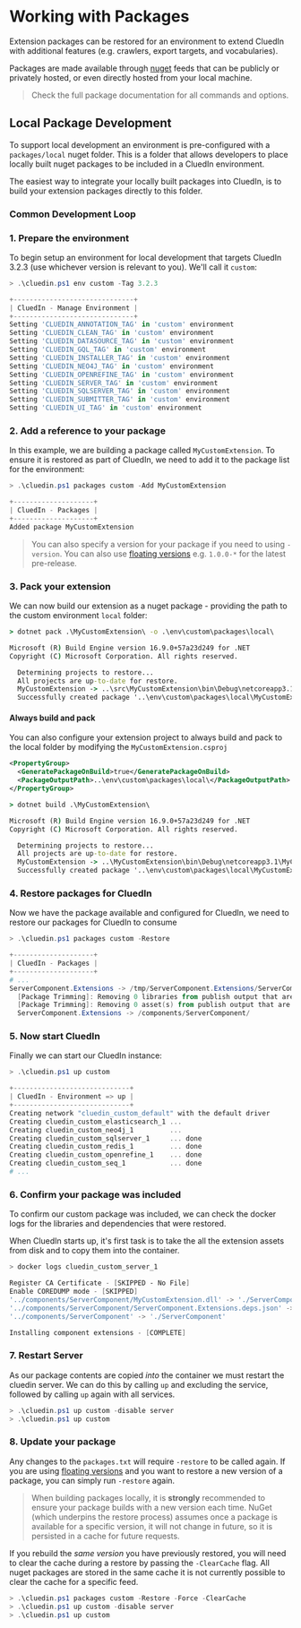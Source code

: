 # Working with Packages

Extension packages can be restored for an environment to extend CluedIn
with additional features (e.g. crawlers, export targets, and vocabularies).

Packages are made available through [nuget] feeds that can be publicly or privately hosted, or even directly hosted from your local machine.

> Check the full package documentation for all commands and options.

## Local Package Development

To support local development an environment is pre-configured with a `packages/local` nuget folder.
This is a folder that allows developers to place locally built nuget packages to be included in a CluedIn environment.

The easiest way to integrate your locally built packages into CluedIn, is to build your extension packages directly to this folder.

### Common Development Loop

### 1. Prepare the environment
To begin setup an environment for local development that targets CluedIn 3.2.3 (use whichever version is relevant to you).  We'll call it `custom`:
```powershell
> .\cluedin.ps1 env custom -Tag 3.2.3

+------------------------------+
| CluedIn - Manage Environment |
+------------------------------+
Setting 'CLUEDIN_ANNOTATION_TAG' in 'custom' environment
Setting 'CLUEDIN_CLEAN_TAG' in 'custom' environment
Setting 'CLUEDIN_DATASOURCE_TAG' in 'custom' environment
Setting 'CLUEDIN_GQL_TAG' in 'custom' environment
Setting 'CLUEDIN_INSTALLER_TAG' in 'custom' environment
Setting 'CLUEDIN_NEO4J_TAG' in 'custom' environment
Setting 'CLUEDIN_OPENREFINE_TAG' in 'custom' environment
Setting 'CLUEDIN_SERVER_TAG' in 'custom' environment
Setting 'CLUEDIN_SQLSERVER_TAG' in 'custom' environment
Setting 'CLUEDIN_SUBMITTER_TAG' in 'custom' environment
Setting 'CLUEDIN_UI_TAG' in 'custom' environment
```

### 2. Add a reference to your package
In this example, we are building a package called `MyCustomExtension`. To ensure it is restored as part of CluedIn, we need to add it to the package list for the environment:

```powershell
> .\cluedin.ps1 packages custom -Add MyCustomExtension

+--------------------+
| CluedIn - Packages |
+--------------------+
Added package MyCustomExtension
```

> You can also specify a version for your package if you need to using `-version`.
> You can also use [floating versions] e.g. `1.0.0-*` for the latest pre-release.

### 3. Pack your extension

We can now build our extension as a nuget package - providing the path to the custom environment `local` folder:
```cmd
> dotnet pack .\MyCustomExtension\ -o .\env\custom\packages\local\

Microsoft (R) Build Engine version 16.9.0+57a23d249 for .NET
Copyright (C) Microsoft Corporation. All rights reserved.

  Determining projects to restore...
  All projects are up-to-date for restore.
  MyCustomExtension -> ..\src\MyCustomExtension\bin\Debug\netcoreapp3.1\MyCustomExtension.dll
  Successfully created package '..\env\custom\packages\local\MyCustomExtension.1.0.0.nupkg'.
```

#### Always build and pack
You can also configure your extension project to always build and pack to the local folder by modifying the `MyCustomExtension.csproj`
```xml
<PropertyGroup>
  <GeneratePackageOnBuild>true</GeneratePackageOnBuild>
  <PackageOutputPath>..\env\custom\packages\local\</PackageOutputPath>
</PropertyGroup>
```

```cmd
> dotnet build .\MyCustomExtension\

Microsoft (R) Build Engine version 16.9.0+57a23d249 for .NET
Copyright (C) Microsoft Corporation. All rights reserved.

  Determining projects to restore...
  All projects are up-to-date for restore.
  MyCustomExtension -> ..\MyCustomExtension\bin\Debug\netcoreapp3.1\MyCustomExtension.dll
  Successfully created package '..\env\custom\packages\local\MyCustomExtension.1.0.0.nupkg'.
```

### 4. Restore packages for CluedIn
Now we have the package available and configured for CluedIn, we need to restore our packages for CluedIn to consume
```powershell
> .\cluedin.ps1 packages custom -Restore

+--------------------+
| CluedIn - Packages |
+--------------------+
# ...
ServerComponent.Extensions -> /tmp/ServerComponent.Extensions/ServerComponent.Extensions.dll
  [Package Trimming]: Removing 0 libraries from publish output that are available in the runtime store
  [Package Trimming]: Removing 0 asset(s) from publish output that are available in the host
  ServerComponent.Extensions -> /components/ServerComponent/
```

### 5. Now start CluedIn
Finally we can start our CluedIn instance:
```powershell
> .\cluedin.ps1 up custom

+-----------------------------+
| CluedIn - Environment => up |
+-----------------------------+
Creating network "cluedin_custom_default" with the default driver
Creating cluedin_custom_elasticsearch_1 ...
Creating cluedin_custom_neo4j_1         ...
Creating cluedin_custom_sqlserver_1     ... done
Creating cluedin_custom_redis_1         ... done
Creating cluedin_custom_openrefine_1    ... done
Creating cluedin_custom_seq_1           ... done
# ...
```

### 6. Confirm your package was included
To confirm our custom package was included, we can check the docker logs for the libraries and dependencies that were restored.

When CluedIn starts up, it's first task is to take the all the extension assets from disk and to copy them into the container.

```powershell
> docker logs cluedin_custom_server_1

Register CA Certificate - [SKIPPED - No File]
Enable COREDUMP mode - [SKIPPED]
'../components/ServerComponent/MyCustomExtension.dll' -> './ServerComponent/MyCustomExtension.dll'
'../components/ServerComponent/ServerComponent.Extensions.deps.json' -> './ServerComponent/ServerComponent.Extensions.deps.json'
'../components/ServerComponent' -> './ServerComponent'

Installing component extensions - [COMPLETE]
```

### 7. Restart Server

As our package contents are copied _into_ the container we must restart the cluedin server. We can do this by calling `up` and excluding the service,
followed by calling `up` again with all services.

```powershell
> .\cluedin.ps1 up custom -disable server
> .\cluedin.ps1 up custom
```
### 8. Update your package

Any changes to the `packages.txt` will require `-restore` to be called again.
If you are using [floating versions] and you want to restore a new version of a package, you can simply run `-restore` again.

> When building packages locally, it is **strongly** recommended to ensure your package builds with a new version each time. NuGet (which underpins the restore process) assumes once a package is available for a specific version, it will not change in future, so it is persisted in a cache for future requests.

If you rebuild the _same version_ you have previously restored, you will need to clear the cache during a restore by passing the `-ClearCache` flag. All nuget packages are stored in the same cache it is not currently possible to clear the cache for a specific feed.
```powershell
> .\cluedin.ps1 packages custom -Restore -Force -ClearCache
> .\cluedin.ps1 up custom -disable server
> .\cluedin.ps1 up custom
```

[nuget]: https://docs.microsoft.com/en-us/nuget/what-is-nuget
[floating versions]: https://docs.microsoft.com/en-us/nuget/concepts/dependency-resolution#floating-versions